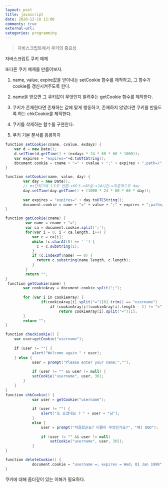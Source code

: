 ```yaml
---
layout: post
title: javascript
date: 2020-12-18 12:00
comments: true
external-url:
categories: programming
---
```


> 자바스크립트에서 쿠키의 중요성

자바스크립트 쿠키 예제

또다른 쿠키 예제를 만들어보자.

1. name, value, expire값을 받아내는 setCookie 함수를 제작하고, 그 함수가 cookie를 갱신시켜주도록 한다.

2. name을 받으면 그 쿠키값이 무엇인지 알려주는 getCookie 함수를 제작한다.

3. 쿠키가 존재한다면 존재하는 값에 맞게 행동하고, 존재하지 않았다면 쿠키를 만들도록 하는 chkCookie를 제작한다.

4. 쿠키를 삭제하는 함수를 구현한다.

5. 쿠키 기본 문서를 응용하자


```scala
function setCookie(cname, cvalue, exdays) {
	var d = new Date();
	d.setTime(d.getTime() + (exdays * 24 * 60 * 60 * 1000));
	var expires = "expires="+d.toUTCString();
	document.cookie = cname + "=" + cvalue + ";" + expires + ";path=/";
}

function setCookie(name, value, day) {
        var day = new Date();
        // ms단위기에 1초로 변환->60초->60분->24시간->최종적으로 day
        day.setTime(day.getTime() + (1000 * 24 * 60 * 60 * day));
 
        var expires = "expires=" + day.toUTCString();
        document.cookie = name + "=" + value + ";" + expires + ";path=/";
}
```
```scala
function getCookie(cname) {
		 var name = cname + "=";
		 var ca = document.cookie.split(';');
		 for(var i = 0; i < ca.length; i++) {
			var c = ca[i];
			while (c.charAt(0) == ' ') {
			  c = c.substring(1);
			}
			if (c.indexOf(name) == 0) {
			  return c.substring(name.length, c.length);
			}
		 }
		 return "";
}
 function getCookie(name) {
        var cookieAray = document.cookie.split(";");
 
        for (var i in cookieAray) {
                if(cookieAray[i].split("=")[0].trim() == "username")
                    if (cookieAray[i][cookieAray[i].length - 1] != "=")
                        return cookieAray[i].split("=")[1];
        }
        return "";
}
```
```scala
function checkCookie() {
	var user=getCookie("username");
		  
	if (user != "") {
			alert("Welcome again " + user);
	} else {
			user = prompt("Please enter your name:","");
			 	
			if (user != "" && user != null) {
			setCookie("username", user, 30);
		}
	}
}
function chkCookie() {
            var user = getCookie("username");
 
            if (user != "") {
                alert("또 오셨네요 ? " + user + "님");
            }
            else {
                user = prompt("처음왔군요? 이름이 무엇인가요?", "예) OOO");
 
                if (user != "" && user != null)
                    setCookie("username", user, 365);
            }
}
```
```scala
function deleteCookie() {
            document.cookie = "username =; expires = Wed; 01 Jan 1990";
}
```

쿠키에 대해 좀더깊이 있는 이해가 필요하다.
